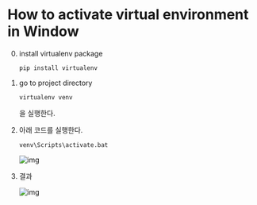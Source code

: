 # How to activate virtual environment in Window

0. install virtualenv package

   ```shell
   pip install virtualenv
   ```

   

1. go to project directory

   ```shell
   virtualenv venv
   ```

   을 실행한다.

   

2. 아래 코드를 실행한다.

   ```shell
   venv\Scripts\activate.bat
   ```

   ![img](https://post-phinf.pstatic.net/MjAxOTAzMzBfODkg/MDAxNTUzOTE5MjM2Mzk5.RlLbBoQ2GxiBTWOAQZMW1dSLiGJeXTlXaMP9ZWqQNpcg.1w6_jmTY199Uoda7sUEDecHT7XQjfmx_NCkmPGO0lOQg.JPEG/%EC%BA%A1%EC%B2%98.JPG?type=w1200)

3. 결과

   ![img](https://post-phinf.pstatic.net/MjAxOTAzMzBfNjEg/MDAxNTUzOTIwMzAwODQw.SmjszfFkLdyHOFH9iHeEE4wff9rpsbrBk2NKEKAXZ9Yg.SXerympo2tSKdQzcv_9OHiRUWoY8Bp0J1Uvuwu-qV3sg.JPEG/%EC%BA%A1%EC%B2%98.JPG?type=w1200)

